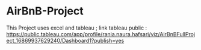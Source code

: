 # AirBnB-Project
This Project uses excel and tableau ; link tableau public : https://public.tableau.com/app/profile/rania.naura.hafsari/viz/AirBnBFullProject_16869937629240/Dashboard1?publish=yes 
